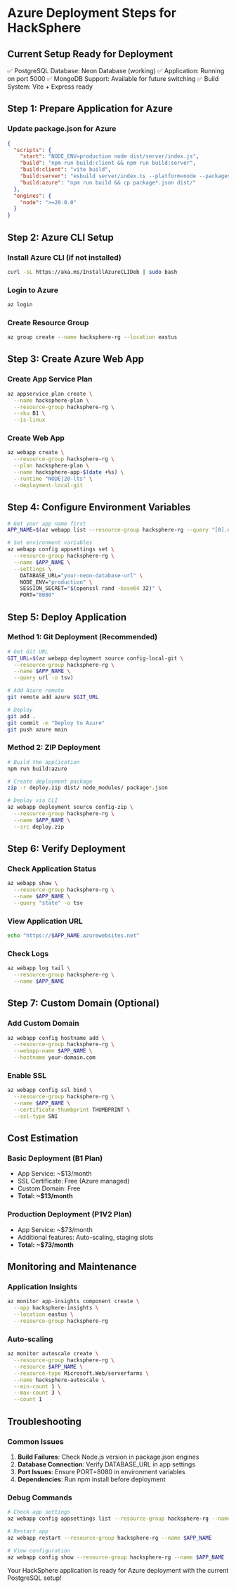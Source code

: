 # Azure Deployment Steps for HackSphere

## Current Setup Ready for Deployment
✅ PostgreSQL Database: Neon Database (working)
✅ Application: Running on port 5000
✅ MongoDB Support: Available for future switching
✅ Build System: Vite + Express ready

## Step 1: Prepare Application for Azure

### Update package.json for Azure
```json
{
  "scripts": {
    "start": "NODE_ENV=production node dist/server/index.js",
    "build": "npm run build:client && npm run build:server",
    "build:client": "vite build",
    "build:server": "esbuild server/index.ts --platform=node --packages=external --bundle --format=esm --outdir=dist/server --external:./vite.js",
    "build:azure": "npm run build && cp package*.json dist/"
  },
  "engines": {
    "node": ">=20.0.0"
  }
}
```

## Step 2: Azure CLI Setup

### Install Azure CLI (if not installed)
```bash
curl -sL https://aka.ms/InstallAzureCLIDeb | sudo bash
```

### Login to Azure
```bash
az login
```

### Create Resource Group
```bash
az group create --name hacksphere-rg --location eastus
```

## Step 3: Create Azure Web App

### Create App Service Plan
```bash
az appservice plan create \
  --name hacksphere-plan \
  --resource-group hacksphere-rg \
  --sku B1 \
  --is-linux
```

### Create Web App
```bash
az webapp create \
  --resource-group hacksphere-rg \
  --plan hacksphere-plan \
  --name hacksphere-app-$(date +%s) \
  --runtime "NODE|20-lts" \
  --deployment-local-git
```

## Step 4: Configure Environment Variables

```bash
# Get your app name first
APP_NAME=$(az webapp list --resource-group hacksphere-rg --query "[0].name" -o tsv)

# Set environment variables
az webapp config appsettings set \
  --resource-group hacksphere-rg \
  --name $APP_NAME \
  --settings \
    DATABASE_URL="your-neon-database-url" \
    NODE_ENV="production" \
    SESSION_SECRET="$(openssl rand -base64 32)" \
    PORT="8080"
```

## Step 5: Deploy Application

### Method 1: Git Deployment (Recommended)
```bash
# Get Git URL
GIT_URL=$(az webapp deployment source config-local-git \
  --resource-group hacksphere-rg \
  --name $APP_NAME \
  --query url -o tsv)

# Add Azure remote
git remote add azure $GIT_URL

# Deploy
git add .
git commit -m "Deploy to Azure"
git push azure main
```

### Method 2: ZIP Deployment
```bash
# Build the application
npm run build:azure

# Create deployment package
zip -r deploy.zip dist/ node_modules/ package*.json

# Deploy via CLI
az webapp deployment source config-zip \
  --resource-group hacksphere-rg \
  --name $APP_NAME \
  --src deploy.zip
```

## Step 6: Verify Deployment

### Check Application Status
```bash
az webapp show \
  --resource-group hacksphere-rg \
  --name $APP_NAME \
  --query "state" -o tsv
```

### View Application URL
```bash
echo "https://$APP_NAME.azurewebsites.net"
```

### Check Logs
```bash
az webapp log tail \
  --resource-group hacksphere-rg \
  --name $APP_NAME
```

## Step 7: Custom Domain (Optional)

### Add Custom Domain
```bash
az webapp config hostname add \
  --resource-group hacksphere-rg \
  --webapp-name $APP_NAME \
  --hostname your-domain.com
```

### Enable SSL
```bash
az webapp config ssl bind \
  --resource-group hacksphere-rg \
  --name $APP_NAME \
  --certificate-thumbprint THUMBPRINT \
  --ssl-type SNI
```

## Cost Estimation

### Basic Deployment (B1 Plan)
- App Service: ~$13/month
- SSL Certificate: Free (Azure managed)
- Custom Domain: Free
- **Total: ~$13/month**

### Production Deployment (P1V2 Plan)
- App Service: ~$73/month
- Additional features: Auto-scaling, staging slots
- **Total: ~$73/month**

## Monitoring and Maintenance

### Application Insights
```bash
az monitor app-insights component create \
  --app hacksphere-insights \
  --location eastus \
  --resource-group hacksphere-rg
```

### Auto-scaling
```bash
az monitor autoscale create \
  --resource-group hacksphere-rg \
  --resource $APP_NAME \
  --resource-type Microsoft.Web/serverfarms \
  --name hacksphere-autoscale \
  --min-count 1 \
  --max-count 3 \
  --count 1
```

## Troubleshooting

### Common Issues
1. **Build Failures**: Check Node.js version in package.json engines
2. **Database Connection**: Verify DATABASE_URL in app settings
3. **Port Issues**: Ensure PORT=8080 in environment variables
4. **Dependencies**: Run npm install before deployment

### Debug Commands
```bash
# Check app settings
az webapp config appsettings list --resource-group hacksphere-rg --name $APP_NAME

# Restart app
az webapp restart --resource-group hacksphere-rg --name $APP_NAME

# View configuration
az webapp config show --resource-group hacksphere-rg --name $APP_NAME
```

Your HackSphere application is ready for Azure deployment with the current PostgreSQL setup!